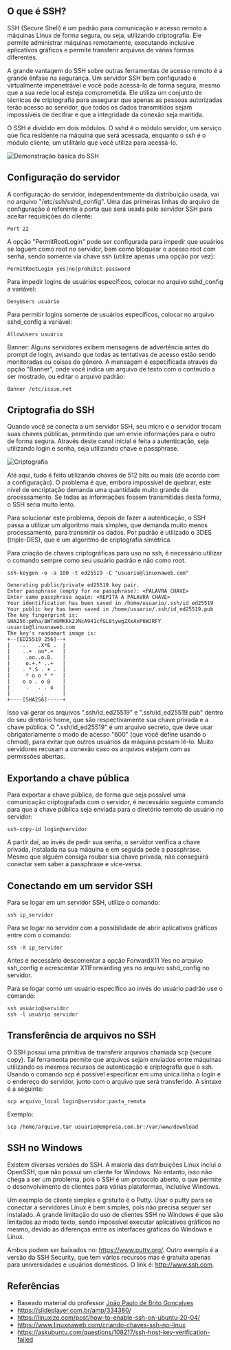 ## O que é SSH?

SSH (Secure Shell) é um padrão para comunicação e acesso remoto a máquinas Linux de forma segura, ou seja, utilizando criptografia. Ele permite administrar máquinas remotamente, executando inclusive aplicativos gráficos e permite transferir arquivos de várias formas diferentes.

A grande vantagem do SSH sobre outras ferramentas de acesso remoto é a grande ênfase na segurança. Um servidor SSH bem configurado é virtualmente impenetrável e você pode acessá-lo de forma segura, mesmo que a sua rede local esteja comprometida. Ele utiliza um conjunto de técnicas de criptografia para assegurar que apenas as pessoas autorizadas terão acesso ao servidor, que todos os dados transmitidos sejam impossíveis de decifrar e que a integridade da conexão seja mantida.

O SSH é dividido em dois módulos. O sshd é o módulo servidor, um serviço que fica residente na máquina que será acessada, enquanto o ssh é o módulo cliente, um utilitário que você utiliza para acessá-lo.

![Demonstração básica do SSH](https://www.hostinger.com.br/tutoriais/wp-content/uploads/sites/12/2017/08/criptografia-simetrica-ssh-hostinger.jpg)

## Configuração do servidor

A configuração do servidor, independentemente da distribuição usada, vai no arquivo "/etc/ssh/sshd_config". Uma das primeiras linhas do arquivo de configuração é referente a porta que será usada pelo servidor SSH para aceitar requisições do cliente:

```shell
Port 22
```

A opção "PermitRootLogin" pode ser configurada para impedir que usuários se loguem como root no servidor, bem como bloquear o acesso root com senha, sendo somente via chave ssh (utilize apenas uma opção por vez):

```shell
PermitRootLogin yes|no|prohibit-password
```

Para impedir logins de usuários específicos, colocar no arquivo sshd_config a variável:

```shell
DenyUsers usuário
```

Para permitir logins somente de usuários específicos, colocar no arquivo sshd_config a variável:

```shell
AllowUsers usuário
```

Banner: Alguns servidores exibem mensagens de advertência antes do prompt de login, avisando que todas as tentativas de acesso estão sendo monitoradas ou coisas do gênero. A mensagem é especificada através da opção "Banner", onde você indica um arquivo de texto com o conteúdo a ser mostrado, ou editar o arquivo padrão:

```shell
Banner /etc/issue.net
```

## Criptografia do SSH

Quando você se conecta a um servidor SSH, seu micro e o servidor trocam suas chaves públicas, permitindo que um envie informações para o outro de forma segura. Através deste canal inicial é feita a autenticação, seja utilizando login e senha, seja utilizando chave e passphrase.

![Criptografia](https://www.linuxnaweb.com/images/post/2020/chaves.png)

Até aqui, tudo é feito utilizando chaves de 512 bits ou mais (de acordo com a configuração). O problema é que, embora impossível de quebrar, este nível de encriptação demanda uma quantidade muito grande de processamento. Se todas as informações fossem transmitidas desta forma, o SSH seria muito lento.

Para solucionar este problema, depois de fazer a autenticação, o SSH passa a utilizar um algoritmo mais simples, que demanda muito menos processamento, para transmitir os dados. Por padrão é utilizado o 3DES (triple-DES), que é um algoritmo de criptografia simétrica.

Para criação de chaves criptográficas para uso no ssh, é necessário utilizar o comando sempre como seu usuário padrão e não como root.

```shell
ssh-keygen -o -a 100 -t ed25519 -C "usuario@linuxnaweb.com"
```

```shell
Generating public/private ed25519 key pair.
Enter passphrase (empty for no passphrase): <PALAVRA CHAVE>
Enter same passphrase again: <REPITA A PALAVRA CHAVE>
Your identification has been saved in /home/usuario/.ssh/id_ed25519
Your public key has been saved in /home/usuario/.ssh/id_ed25519.pub
The key fingerprint is:
SHA256:pWha/8WTmUMKKk2JNcA941cfGL8tywgZXxAxP6WJRFY usuario@linuxnaweb.com
The key's randomart image is:
+--[ED25519 256]--+
|   ...   .X*E .  |
|    ..+  oo*.+   |
|     .oo..o.B.   |
|     o.+.* ..+   |
|    . *.S . + .  |
|     * o o * *   |
|    o o . o @    |
|     .   . . o   |
|          .      |
+----[SHA256]-----+
```

Isso vai gerar os arquivos ".ssh/id_ed25519" e ".ssh/id_ed25519.pub" dentro do seu diretório home, que são respectivamente sua chave privada e a chave pública. O ".ssh/id_ed25519" é um arquivo secreto, que deve usar obrigatoriamente o modo de acesso "600" (que você define usando o chmod), para evitar que outros usuários da máquina possam lê-lo. Muito servidores recusam a conexão caso os arquivos estejam com as permissões abertas.

## Exportando a chave pública

Para exportar a chave pública, de forma que seja possível uma comunicação criptografada com o servidor, é necessário seguinte comando para que a chave pública seja enviada para o diretório remoto do usuário no servidor:

```shell
ssh-copy-id login@servidor
```

A partir daí, ao invés de pedir sua senha, o servidor verifica a chave privada, instalada na sua máquina e em seguida pede a passphrase. Mesmo que alguém consiga roubar sua chave privada, não conseguirá conectar sem saber a passphrase e vice-versa.

## Conectando em um servidor SSH

Para se logar em um servidor SSH, utilize o comando:
```shell
ssh ip_servidor
```
Para se logar no servidor com a possibilidade de abrir aplicativos gráficos entre com o comando:
```shell
ssh -X ip_servidor
```
Antes é necessário descomentar a opção ForwardX11 Yes no arquivo ssh_config e acrescentar X11Forwarding yes no arquivo sshd_config no servidor.

Para se logar como um usuário específico ao invés do usuário padrão use o comando:
```shell
ssh usuário@servidor
ssh -l usuário servidor
```

## Transferência de arquivos no SSH

O SSH possui uma primitiva de transferir arquivos chamada scp (secure copy). Tal ferramenta permite que arquivos sejam enviados entre máquinas utilizando os mesmos recursos de autenticação e criptografia que o ssh. Usando o comando scp é possível especificar em uma única linha o login e o endereço do servidor, junto com o arquivo que será transferido. A sintaxe é a seguinte:

```shell
scp arquivo_local login@servidor:pasta_remota
```

Exemplo:

```shell
scp /home/arquivo.tar usuario@empresa.com.br:/var/www/download
```

## SSH no Windows

Existem diversas versões do SSH. A maioria das distribuições Linux inclui o OpenSSH, que não possui um cliente for Windows. No entanto, isso não chega a ser um problema, pois o SSH é um protocolo aberto, o que permite o desenvolvimento de clientes para várias plataformas, inclusive Windows.

Um exemplo de cliente simples e gratuito é o Putty. Usar o putty para se conectar a servidores Linux é bem simples, pois não precisa sequer ser instalado. A grande limitação do uso de clientes SSH no Windows é que são limitados ao modo texto, sendo impossível executar aplicativos gráficos no mesmo, devido às diferenças entre as interfaces gráficas do Windows e Linux.

Ambos podem ser baixados no: https://www.putty.org/. Outro exemplo é a versão da SSH Security, que tem vários recursos mas é gratuita apenas para universidades e usuários domésticos. O link é: http://www.ssh.com.

## Referências

- Baseado material do professor [João Paulo de Brito Gonçalves](http://lattes.cnpq.br/5648961589597642)
- <https://slideplayer.com.br/amp/334380/>
- <https://linuxize.com/post/how-to-enable-ssh-on-ubuntu-20-04/>
- <https://www.linuxnaweb.com/criando-chaves-ssh-no-linux>
- <https://askubuntu.com/questions/108217/ssh-host-key-verification-failed>